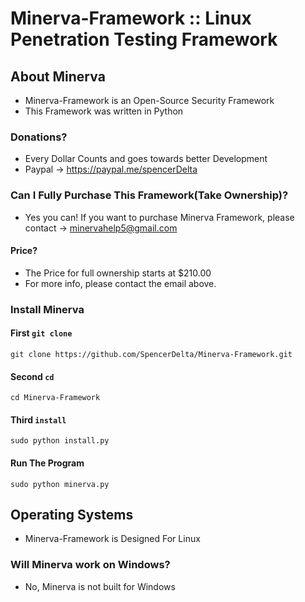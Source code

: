 # Minerva-Framework :: Linux Penetration Testing Framework
## About Minerva
- Minerva-Framework is an Open-Source Security Framework
- This Framework was written in Python
### Donations?
- Every Dollar Counts and goes towards better Development
- Paypal -> https://paypal.me/spencerDelta
### Can I Fully Purchase This Framework(Take Ownership)?
 - Yes you can! If you want to purchase Minerva Framework,
 please contact -> minervahelp5@gmail.com
#### Price?
- The Price for full ownership starts at $210.00
- For more info, please contact the email above.
### Install Minerva
#### First ``git clone``
  ``git clone https://github.com/SpencerDelta/Minerva-Framework.git``
#### Second ``cd``
  ``cd Minerva-Framework``
#### Third ``install``
  ``sudo python install.py``
#### Run The Program
  ``sudo python minerva.py``
## Operating Systems
- Minerva-Framework is Designed For Linux
### Will Minerva work on Windows?
- No, Minerva is not built for Windows

